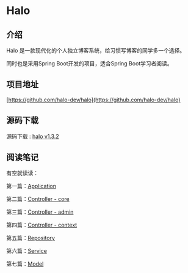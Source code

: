 # Halo

## 介绍

Halo 是一款现代化的个人独立博客系统，给习惯写博客的同学多一个选择。

同时也是采用Spring Boot开发的项目，适合Spring Boot学习者阅读。

## 项目地址

[https://github.com/halo-dev/halo](https://github.com/halo-dev/halo)

## 源码下载

源码下载 : [halo v1.3.2](notes/源码阅读/Halo/code/halo-master.zip ':ignore') 

## 阅读笔记

有空就读读：

第一篇：[Application](/notes/源码阅读/Halo/01)

第二篇：[Controller - core](/notes/源码阅读/Halo/02)

第三篇：[Controller - admin](/notes/源码阅读/Halo/03)

第四篇：[Controller - context](/notes/源码阅读/Halo/04)

第五篇：[Repository](/notes/源码阅读/Halo/05)

第六篇：[Service](/notes/源码阅读/Halo/06)

第七篇：[Model](/notes/源码阅读/Halo/07)